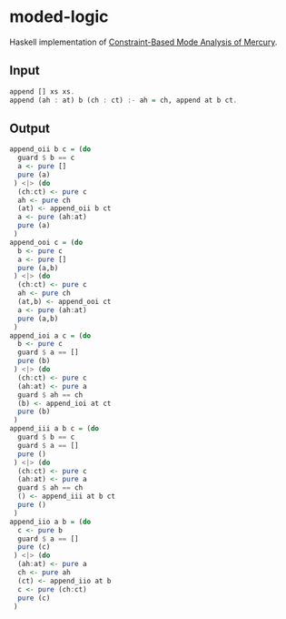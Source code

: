 # moded-logic

Haskell implementation of [Constraint-Based Mode Analysis of Mercury](https://lara.epfl.ch/w/_media/cc09:modeanalysisoverton.pdf).

## Input

```hs
append [] xs xs.
append (ah : at) b (ch : ct) :- ah = ch, append at b ct.
```

## Output

```hs
append_oii b c = (do
  guard $ b == c
  a <- pure []
  pure (a)
 ) <|> (do
  (ch:ct) <- pure c
  ah <- pure ch
  (at) <- append_oii b ct
  a <- pure (ah:at)
  pure (a)
 )
append_ooi c = (do
  b <- pure c
  a <- pure []
  pure (a,b)
 ) <|> (do
  (ch:ct) <- pure c
  ah <- pure ch
  (at,b) <- append_ooi ct
  a <- pure (ah:at)
  pure (a,b)
 )
append_ioi a c = (do
  b <- pure c
  guard $ a == []
  pure (b)
 ) <|> (do
  (ch:ct) <- pure c
  (ah:at) <- pure a
  guard $ ah == ch
  (b) <- append_ioi at ct
  pure (b)
 )
append_iii a b c = (do
  guard $ b == c
  guard $ a == []
  pure ()
 ) <|> (do
  (ch:ct) <- pure c
  (ah:at) <- pure a
  guard $ ah == ch
  () <- append_iii at b ct
  pure ()
 )
append_iio a b = (do
  c <- pure b
  guard $ a == []
  pure (c)
 ) <|> (do
  (ah:at) <- pure a
  ch <- pure ah
  (ct) <- append_iio at b
  c <- pure (ch:ct)
  pure (c)
 )
```
